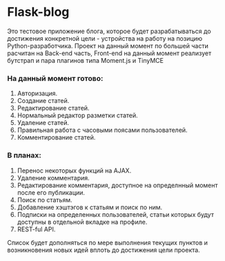 # Flask-blog


Это тестовое приложение блога, которое будет разрабатываться до достижения конкретной цели - устройства на работу на позицию Python-разработчика.
Проект на данный момент по большей части расчитан на Back-end часть, Front-end на данный момент реализует бутстрап и пара плагинов типа Moment.js и TinyMCE


### На данный момент готово:


1. Авторизация.
2. Создание статей.
3. Редактирование статей.
4. Нормальный редактор разметки статей.
5. Удаление статей.
6. Правильная работа с часовыми поясами пользователей.
7. Комментирование статей.


### В планах:


1. Перенос некоторых функций на AJAX.
2. Удаление комментария.
3. Редактирование комментария, доступное на определнный момент после его публикации.
4. Поиск по статьям.
5. Добавление хэштэгов к статьям и поиск по ним.
6. Подписки на определенных пользователей, статьи которых будут доступны в отдельной вкладке на профиле.
7. REST-ful API.


Список будет дополняться по мере выполнения текущих пунктов и возникновения новых идей вплоть до достижения цели проекта.
